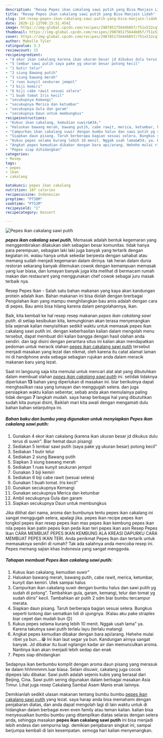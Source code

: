 ```yaml
---
description: "Resep Pepes ikan cakalang sawi putih yang Bisa Manjain Lidah"
title: "Resep Pepes ikan cakalang sawi putih yang Bisa Manjain Lidah"
slug: 144-resep-pepes-ikan-cakalang-sawi-putih-yang-bisa-manjain-lidah
date: 2020-12-12T08:15:51.454Z
image: https://img-global.cpcdn.com/recipes/298785175644b05f/751x532cq70/pepes-ikan-cakalang-sawi-putih-foto-resep-utama.jpg
thumbnail: https://img-global.cpcdn.com/recipes/298785175644b05f/751x532cq70/pepes-ikan-cakalang-sawi-putih-foto-resep-utama.jpg
cover: https://img-global.cpcdn.com/recipes/298785175644b05f/751x532cq70/pepes-ikan-cakalang-sawi-putih-foto-resep-utama.jpg
author: Mabelle Tyler
ratingvalue: 3.3
reviewcount: 15
recipeingredient:
- "4 ekor ikan cakalang karena ikan ukuran besar jd dikukus dulu terus di suwir Biar hemat daun pisang"
- "5 lembar sawi putih saya pake yg ukuran besar potong kecil"
- "1 butir telur"
- "2 siung Bawang putih"
- "3 siung bawang merah"
- "1 ruas kunyit seukuran jempol"
- "3 biji kemiri"
- "6 biji cabe rawit sesuai selera"
- "1 buah tomat Iris kecil"
- "secukupnya Kemangi"
- "secukupnya Merica dan ketumbar"
- "secukupnya Gula dan garam"
- "secukupnya Daun untuk membungkus"
recipeinstructions:
- "Kukus ikan cakalang, kemudian suwir&#34;"
- "Haluskan bawang merah, bawang putih, cabe rawit, merica, ketumbar, kunyit dan kemiri. Ulek sampai halus"
- "Campurkan ikan cakalang suwir dengan bumbu halus dan sawi putih yg sudah di potong&#34;. Tambahkan gula, garam, kemangi, telur dan tomat yg sudah diiris&#34; kecil. Tambahkan air putih 2 sdm biar bumbu tercampur merata."
- "Siapkan daun pisang. Taruh berberapa bagian sesuai selera. Bungkus seperti lontong dan sematkan lidi di ujungnya. (Kalau aku pake straples biar cepet dan mudah bun 😊)"
- "Kukus pepes selama kurang lebih 10 menit. Nggak usah lama&#34; ya. Karena takutnya sawi putih terlalu layu (terlalu matang)"
- "Angkat pepes kemudian dibakar dengan bara api/arang. Hehehe mulai ribet ya bun....😁 Ini ikan laut segar ya bun. Kandungan airnya sangat banyak. Jd dibakar itu buat ngilangin kadar air dan memunculkan aroma. Nantinya ikan akan menjadi lebih sedap dan enak"
- "Pepes siap dihidangkan"
categories:
- Resep
tags:
- pepes
- ikan
- cakalang

katakunci: pepes ikan cakalang 
nutrition: 107 calories
recipecuisine: Indonesian
preptime: "PT38M"
cooktime: "PT52M"
recipeyield: "1"
recipecategory: Dessert

---
```



![Pepes ikan cakalang sawi putih](https://img-global.cpcdn.com/recipes/298785175644b05f/751x532cq70/pepes-ikan-cakalang-sawi-putih-foto-resep-utama.jpg)

<b><i>pepes ikan cakalang sawi putih</i></b>, Memasak adalah bentuk kegemaran yang menggembirakan dilakukan oleh sebagian besar komunitas. tidak hanya para perempuan, sebagian laki laki juga banyak yang tertarik dengan kegiatan ini. walau hanya untuk sekedar berpesta dengan sahabat atau memang sudah menjadi kegemaran dalam dirinya. tak heran dalam dunia restoran sekarang banyak ditemukan cowok dengan kemampuan memasak yang luar biasa, dan lumayan banyak juga kita melihat di bermacam rumah makan dan restaurant yang menggunakan chef cowok sebagai juru masak terbaik nya.

Resep Pepes Ikan - Salah satu bahan makanan yang kaya akan kandungan protein adalah ikan. Bahan makanan ini bisa diolah dengan brerbagai Pengolahan ikan yang mampu menghilangkan bau amis adalah dengan cara di pepes. Bau amis bisa hilang karena dalam pengolahannya, ikan.

Baik, kita kembali ke hal resep resep makanan <i>pepes ikan cakalang sawi putih</i>. di setiap kesibukan kita, kemungkinan akan terasa menyenangkan bila sejenak kalian menyisihkan sedikit waktu untuk memasak pepes ikan cakalang sawi putih ini. dengan keberhasilan kalian dalam mengolah menu tersebut, dapat membuat diri kalian bangga dengan hasil olahan anda sendiri. dan lagi disini dengan perantara situs ini kalian akan mendapatkan pedoman untuk meracik olahan <u>pepes ikan cakalang sawi putih</u> tersebut menjadi masakan yang lezat dan nikmat, oleh karena itu catat alamat laman ini di handphone anda sebagai sebagian rujukan anda dalam meracik makanan baru yang lezat.


Saat ini langsung saja kita memulai untuk mencari alat alat yang dibutuhkan dalam membuat olahan <u><i>pepes ikan cakalang sawi putih</i></u> ini. setidak tidaknya diperlukan <b>13</b> bahan yang diperlukan di masakan ini. biar berikutnya dapat menghasilkan rasa yang lumayan dan menggugah selera. dan juga persiapkan waktu kalian sebentar, sebab anda akan memulainya paling tidak dengan <b>7</b> langkah mudah. saya harap berbagai hal yang dibutuhkan sudah kita punyai disini, Baiklah mari kita awali dengan mengamati dulu bahan bahan selanjutnya ini.

<!--inarticleads1-->

##### Bahan baku dan bumbu yang digunakan untuk menyiapkan Pepes ikan cakalang sawi putih:

1. Gunakan 4 ekor ikan cakalang (karena ikan ukuran besar jd dikukus dulu terus di suwir&#34;. Biar hemat daun pisang)
1. Sediakan 5 lembar sawi putih (saya pake yg ukuran besar) potong kecil&#34;
1. Sediakan 1 butir telur
1. Sediakan 2 siung Bawang putih
1. Siapkan 3 siung bawang merah
1. Sediakan 1 ruas kunyit seukuran jempol
1. Gunakan 3 biji kemiri
1. Sediakan 6 biji cabe rawit (sesuai selera)
1. Gunakan 1 buah tomat. Iris kecil&#34;
1. Gunakan secukupnya Kemangi
1. Gunakan secukupnya Merica dan ketumbar
1. Ambil secukupnya Gula dan garam
1. Siapkan secukupnya Daun untuk membungkus


Jika dilihat dari nama, aroma dan bumbunya tentu pepes ikan cakalang ini sangat menggugah selera, apalagi jika. pepes ikan recipe pepes ikan tongkol pepes ikan resep pepes ikan mas pepes ikan kembung pepes ikan nila pepes ikan patin pepes ikan peda ikan teri pepes ikan asin Resep Pepes Ikan CARA MEMBUAT PEPES IKAN KEMBUNG ALA KREASI DAPURKU CARA MEMBUAT PEPES IKAN TERI. Anda penikmat Pepes Ikan dan tertarik untuk memasaknya sendiri di rumah? Tak ada salahnya anda mencoba resep ini. Pepes memang sajian khas Indonesia yang sangat menggoda. 

<!--inarticleads2-->

##### Tahapan membuat Pepes ikan cakalang sawi putih:

1. Kukus ikan cakalang, kemudian suwir&#34;
1. Haluskan bawang merah, bawang putih, cabe rawit, merica, ketumbar, kunyit dan kemiri. Ulek sampai halus
1. Campurkan ikan cakalang suwir dengan bumbu halus dan sawi putih yg sudah di potong&#34;. Tambahkan gula, garam, kemangi, telur dan tomat yg sudah diiris&#34; kecil. Tambahkan air putih 2 sdm biar bumbu tercampur merata.
1. Siapkan daun pisang. Taruh berberapa bagian sesuai selera. Bungkus seperti lontong dan sematkan lidi di ujungnya. (Kalau aku pake straples biar cepet dan mudah bun 😊)
1. Kukus pepes selama kurang lebih 10 menit. Nggak usah lama&#34; ya. Karena takutnya sawi putih terlalu layu (terlalu matang)
1. Angkat pepes kemudian dibakar dengan bara api/arang. Hehehe mulai ribet ya bun....😁 Ini ikan laut segar ya bun. Kandungan airnya sangat banyak. Jd dibakar itu buat ngilangin kadar air dan memunculkan aroma. Nantinya ikan akan menjadi lebih sedap dan enak
1. Pepes siap dihidangkan


Sedapnya ikan berbumbu komplit dengan aroma daun pisang yang merasuk ke dalam hhhmmmm.luar biasa. Selain disuwir, cakalang juga cocok dipepes lalu dibakar. Sawi putih adalah sejenis kubis yang berasal dari Beijing, Cina. Sawi putih sering digunakan dalam berbagai masakan Asia Timur. Lihat juga resep Cakalang Sambal Asam Manis enak lainnya. 

Demikianlah sedikit ulasan makanan tentang bumbu bumbu <u>pepes ikan cakalang sawi putih</u> yang lezat. saya harap anda bisa memahami dengan penjabaran diatas, dan anda dapat mengolah lagi di lain waktu untuk di hidangkan dalam berbagai even even family atau teman kalian. kalian bisa menyesuaikan bumbu bumbu yang ditampilkan diatas selaras dengan selera anda, sehingga masakan <b>pepes ikan cakalang sawi putih</b> ini bisa menjadi lebih endess dan sempurna lagi. demikian penjabaran singkat ini, sampai berjumpa kembali di lain kesempatan. semoga hari kalian menyenangkan.
